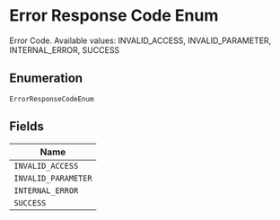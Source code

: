 
# Error Response Code Enum

Error Code. Available values: INVALID_ACCESS, INVALID_PARAMETER, INTERNAL_ERROR, SUCCESS

## Enumeration

`ErrorResponseCodeEnum`

## Fields

| Name |
|  --- |
| `INVALID_ACCESS` |
| `INVALID_PARAMETER` |
| `INTERNAL_ERROR` |
| `SUCCESS` |

